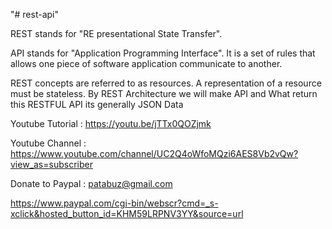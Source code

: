 "# rest-api" 

REST stands for "RE presentational State Transfer". 

API stands for "Application Programming Interface". It is a set 
of rules that allows one piece of software application communicate  to another.

REST concepts are referred to as resources. 
A representation of a resource must be stateless. 
By REST Architecture we will make API
and What return this RESTFUL API its generally JSON Data


Youtube Tutorial : https://youtu.be/jTTx0QOZjmk

Youtube Channel : https://www.youtube.com/channel/UC2Q4oWfoMQzi6AES8Vb2vQw?view_as=subscriber

Donate to Paypal : patabuz@gmail.com

https://www.paypal.com/cgi-bin/webscr?cmd=_s-xclick&hosted_button_id=KHM59LRPNV3YY&source=url

